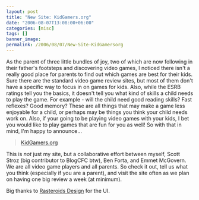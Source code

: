 ```yaml
---
layout: post
title: "New Site: KidGamers.org"
date: "2006-08-07T13:08:00+06:00"
categories: [misc]
tags: []
banner_image: 
permalink: /2006/08/07/New-Site-KidGamersorg
---
```


As the parent of three little bundles of joy, two of which are now following in their father's footsteps and discovering video games, I noticed there isn't a really good place for parents to find out which games are best for their kids. Sure there are the standard video game review sites, but most of them don't have a specific way to focus in on games for kids. Also, while the ESRB ratings tell you the basics, it doesn't tell you what kind of skills a child needs to play the game. For example - will the child need good reading skills? Fast reflexes? Good memory? These are all things that may make a game less enjoyable for a child, or perhaps may be things you think your child needs work on. Also, if your going to be playing video games with your kids, I bet you would like to play games that are fun for you as well! So with that in mind, I'm happy to announce...

<blockquote>
<a href="http://www.kidgamers.org">KidGamers.org</a>
</blockquote>

This is <i>not</i> just my site, but a collaborative effort between myself, Scott Stroz (big contributor to BlogCFC btw), Ben Forta, and Emmet McGovern. We are all video game players and all parents. So check it out, tell us what you think (especially if you are a parent), and visit the site often as we plan on having one big review a week (at minimum). 

Big thanks to <a href="http://www.rasteroids.com/">Rasteroids Design</a> for the UI.
